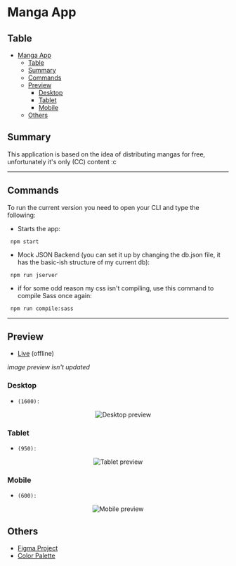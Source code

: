 # Manga App

## Table

- [Manga App](#manga-app)
  - [Table](#table)
  - [Summary](#summary)
  - [Commands](#commands)
  - [Preview](#preview)
    - [Desktop](#desktop)
    - [Tablet](#tablet)
    - [Mobile](#mobile)
  - [Others](#others)

## Summary

This application is based on the idea of distributing mangas for free, unfortunately it's only (CC) content :c

---

## Commands

To run the current version you need to open your CLI and type the following:

-   Starts the app:
```
 npm start
```

- Mock JSON Backend (you can set it up by changing the db.json file, it has the basic-ish structure of my current db):
```
 npm run jserver
```

-   if for some odd reason my css isn't compiling, use this command to compile Sass once again:
```
 npm run compile:sass
```

---

## Preview 

-   [Live](https://ny-manga-app.vercel.app) (offline)

_image preview isn't updated_

### Desktop

-   `(1600):`
    <p align="center"> 
      <img src="https://github.com/Nyyu/TCC/blob/main/preview/desktop-preview.png" alt='Desktop preview'> 
    </p>

### Tablet

-   `(950):`
<p align="center"> 
  <img src="https://github.com/Nyyu/TCC/blob/main/preview/tablet-preview.png" alt='Tablet preview'> 
</p>

### Mobile

-   `(600):`
<p align="center"> 
  <img src="https://github.com/Nyyu/TCC/blob/main/preview/mobile-preview.png" alt='Mobile preview'> 
</p>

## Others

-   [Figma Project](https://www.figma.com/file/Kcx9jFPDIu12fkrWYtahCf/TCC-Prototype?node-id=0%3A1)
-   [Color Palette](https://colorhunt.co/palette/171717444444da0037ededed)

